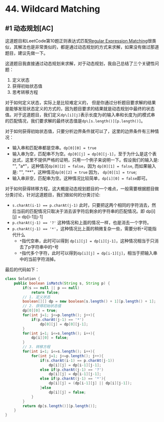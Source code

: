 # 44. Wildcard Matching

## #1 动态规划[AC]

这道题目和LeetCode第10题正则表达式匹配[Regular Expression Matching](https://leetcode.com/problems/regular-expression-matching/)很类似，其解法也是非常类似的，都是通过动态规划的方式来求解，如果没有做过那道题目，建议先做一下。

这道题目我直接通过动态规划来求解，对于动态规划，我自己总结了三个关键性问题：

1. 定义状态
2. 获得初始状态值
3. 思考转移方程

对于如何定义状态，实际上是比较难定义的， 但是你通过分析题目要求解的结果是能够发现状态定义的方式的，因为题目要求的结果就是动态规划中最终的状态值。对于这道题目，我们定义`dp\[i][j]`表示长度为i的输入串和长度为j的模式串的匹配情况，我们要求解的最终状态值是`dp\[s.length()][p.length()]`。

对于如何获得初始状态值，只要分析边界条件就可以了，这里的边界条件有三种情况：

- 输入串和匹配串都是空串。`dp[0][0] = true`
- 输入串为空，匹配串不为空。`dp[0][j] = dp[0][j-1]`，至于为什么是这个表达式，这里不提供严格的证明，只用一个例子来说明一下。假设我们的输入是: "", "a*"，这种情况`dp[0][2] = false`，因为 `dp[0][1] = false`, 而如果输入是: "", "**"，这种情况`dp[0][2] = true` 因为， `dp[0][1] = true`;
- 输入串非空，匹配串为空。这种情况比较简单，`dp[i][0] = false`即可。

对于如何获得转移方程，这大概是动态规划题目的一个难点，一般需要根据题目做分类讨论，针对这道题目，我们做如何的分类讨论:

- `s.charAt(i-1) == p.charAt(j-1)` 此时，只要把这两个相同的字符消去，然后当前的匹配情况只取决于消去该字符后剩余的字符串的匹配情况。即 dp\[i][j] = dp\[i-1][j-1]
- `p.charAt(j-1) == '?'` 这种情况和上面的情况一样，也是消去一个字符。
- `p.charAt(j-1) == '*'`，这种情况比上面的稍微复杂一些，需要分析`*`可能指代什么
  - `*`指代空串，此时可以得到 `dp[i][j] = dp[i][j-1]`，这种情况相当于只消去了p字符串中的`*`号
  - `*`指代多个字符，此时可以得到`dp[i][j] = dp[i-1][j]`，相当于把输入串中的当前字符消掉。

最后的代码如下：

```java
class Solution {
    public boolean isMatch(String s, String p) {
        if(s == null || p == null)
            return false;
        // 1. 定义状态
        boolean[][] dp = new boolean[s.length() + 1][p.length() + 1];
        // 2. 获得初始状态值
        dp[0][0] = true;
        for(int j=1; j<=p.length(); j++){
            if(p.charAt(j-1) == '*')
                dp[0][j] = dp[0][j-1];
        }
        for(int i=1; i<=s.length(); i++){
            dp[i][0] = false;
        }
        // 3. 转移方程
        for(int i=1; i<=s.length(); i++){
            for(int j=1; j<=p.length(); j++){
                if(s.charAt(i-1) == p.charAt(j-1))
                    dp[i][j] = dp[i-1][j-1];
                else if(p.charAt(j-1) == '?')
                    dp[i][j] = dp[i-1][j-1];
                else if(p.charAt(j-1) == '*'){
                    dp[i][j] = (dp[i-1][j] || dp[i][j-1]);
                }else
                    dp[i][j] = false;
            }
        }
        return dp[s.length()][p.length()];
    }
}
```

